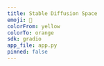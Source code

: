 ```yaml
---
title: Stable Diffusion Space
emoji: 🤗
colorFrom: yellow
colorTo: orange
sdk: gradio
app_file: app.py
pinned: false
---
```


